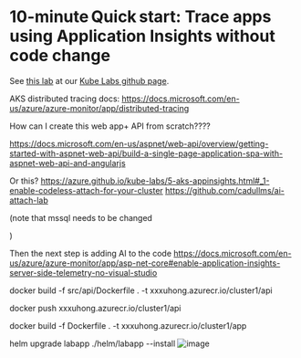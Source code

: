 # 10-minute Quick start: Trace apps using Application Insights without code change

See [this lab](https://azure.github.io/kube-labs/5-aks-appinsights.html) at our [Kube Labs github page](https://azure.github.io/kube-labs/).


AKS distributed tracing docs:
https://docs.microsoft.com/en-us/azure/azure-monitor/app/distributed-tracing


How can I create this web app+ API from scratch????

https://docs.microsoft.com/en-us/aspnet/web-api/overview/getting-started-with-aspnet-web-api/build-a-single-page-application-spa-with-aspnet-web-api-and-angularjs 


Or this?
https://azure.github.io/kube-labs/5-aks-appinsights.html#_1-enable-codeless-attach-for-your-cluster
https://github.com/cadullms/ai-attach-lab

(note that mssql needs to be changed

)




Then the next step is adding AI to the code
https://docs.microsoft.com/en-us/azure/azure-monitor/app/asp-net-core#enable-application-insights-server-side-telemetry-no-visual-studio


docker build -f src/api/Dockerfile . -t xxxuhong.azurecr.io/cluster1/api

docker push xxxuhong.azurecr.io/cluster1/api 


docker build -f Dockerfile . -t xxxuhong.azurecr.io/cluster1/app

helm upgrade labapp ./helm/labapp --install ![image](https://user-images.githubusercontent.com/16740771/171024324-3d4bdbb5-8c00-4cfa-a307-0bb209ec9ed1.png)
